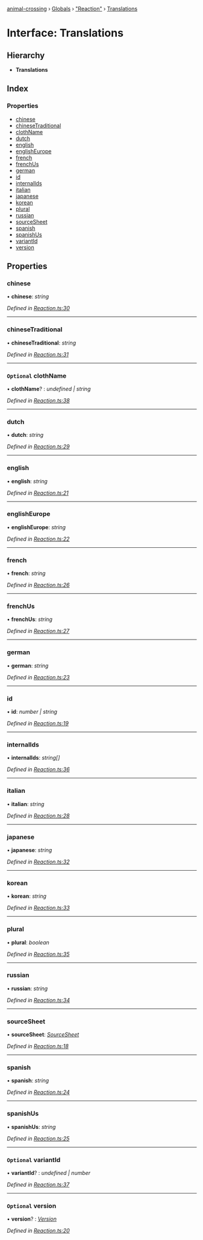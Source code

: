 [animal-crossing](../README.md) › [Globals](../globals.md) › ["Reaction"](../modules/_reaction_.md) › [Translations](_reaction_.translations.md)

# Interface: Translations

## Hierarchy

* **Translations**

## Index

### Properties

* [chinese](_reaction_.translations.md#chinese)
* [chineseTraditional](_reaction_.translations.md#chinesetraditional)
* [clothName](_reaction_.translations.md#optional-clothname)
* [dutch](_reaction_.translations.md#dutch)
* [english](_reaction_.translations.md#english)
* [englishEurope](_reaction_.translations.md#englisheurope)
* [french](_reaction_.translations.md#french)
* [frenchUs](_reaction_.translations.md#frenchus)
* [german](_reaction_.translations.md#german)
* [id](_reaction_.translations.md#id)
* [internalIds](_reaction_.translations.md#internalids)
* [italian](_reaction_.translations.md#italian)
* [japanese](_reaction_.translations.md#japanese)
* [korean](_reaction_.translations.md#korean)
* [plural](_reaction_.translations.md#plural)
* [russian](_reaction_.translations.md#russian)
* [sourceSheet](_reaction_.translations.md#sourcesheet)
* [spanish](_reaction_.translations.md#spanish)
* [spanishUs](_reaction_.translations.md#spanishus)
* [variantId](_reaction_.translations.md#optional-variantid)
* [version](_reaction_.translations.md#optional-version)

## Properties

###  chinese

• **chinese**: *string*

*Defined in [Reaction.ts:30](https://github.com/Norviah/animal-crossing/blob/fbef868/module/types/Reaction.ts#L30)*

___

###  chineseTraditional

• **chineseTraditional**: *string*

*Defined in [Reaction.ts:31](https://github.com/Norviah/animal-crossing/blob/fbef868/module/types/Reaction.ts#L31)*

___

### `Optional` clothName

• **clothName**? : *undefined | string*

*Defined in [Reaction.ts:38](https://github.com/Norviah/animal-crossing/blob/fbef868/module/types/Reaction.ts#L38)*

___

###  dutch

• **dutch**: *string*

*Defined in [Reaction.ts:29](https://github.com/Norviah/animal-crossing/blob/fbef868/module/types/Reaction.ts#L29)*

___

###  english

• **english**: *string*

*Defined in [Reaction.ts:21](https://github.com/Norviah/animal-crossing/blob/fbef868/module/types/Reaction.ts#L21)*

___

###  englishEurope

• **englishEurope**: *string*

*Defined in [Reaction.ts:22](https://github.com/Norviah/animal-crossing/blob/fbef868/module/types/Reaction.ts#L22)*

___

###  french

• **french**: *string*

*Defined in [Reaction.ts:26](https://github.com/Norviah/animal-crossing/blob/fbef868/module/types/Reaction.ts#L26)*

___

###  frenchUs

• **frenchUs**: *string*

*Defined in [Reaction.ts:27](https://github.com/Norviah/animal-crossing/blob/fbef868/module/types/Reaction.ts#L27)*

___

###  german

• **german**: *string*

*Defined in [Reaction.ts:23](https://github.com/Norviah/animal-crossing/blob/fbef868/module/types/Reaction.ts#L23)*

___

###  id

• **id**: *number | string*

*Defined in [Reaction.ts:19](https://github.com/Norviah/animal-crossing/blob/fbef868/module/types/Reaction.ts#L19)*

___

###  internalIds

• **internalIds**: *string[]*

*Defined in [Reaction.ts:36](https://github.com/Norviah/animal-crossing/blob/fbef868/module/types/Reaction.ts#L36)*

___

###  italian

• **italian**: *string*

*Defined in [Reaction.ts:28](https://github.com/Norviah/animal-crossing/blob/fbef868/module/types/Reaction.ts#L28)*

___

###  japanese

• **japanese**: *string*

*Defined in [Reaction.ts:32](https://github.com/Norviah/animal-crossing/blob/fbef868/module/types/Reaction.ts#L32)*

___

###  korean

• **korean**: *string*

*Defined in [Reaction.ts:33](https://github.com/Norviah/animal-crossing/blob/fbef868/module/types/Reaction.ts#L33)*

___

###  plural

• **plural**: *boolean*

*Defined in [Reaction.ts:35](https://github.com/Norviah/animal-crossing/blob/fbef868/module/types/Reaction.ts#L35)*

___

###  russian

• **russian**: *string*

*Defined in [Reaction.ts:34](https://github.com/Norviah/animal-crossing/blob/fbef868/module/types/Reaction.ts#L34)*

___

###  sourceSheet

• **sourceSheet**: *[SourceSheet](../enums/_reaction_.sourcesheet.md)*

*Defined in [Reaction.ts:18](https://github.com/Norviah/animal-crossing/blob/fbef868/module/types/Reaction.ts#L18)*

___

###  spanish

• **spanish**: *string*

*Defined in [Reaction.ts:24](https://github.com/Norviah/animal-crossing/blob/fbef868/module/types/Reaction.ts#L24)*

___

###  spanishUs

• **spanishUs**: *string*

*Defined in [Reaction.ts:25](https://github.com/Norviah/animal-crossing/blob/fbef868/module/types/Reaction.ts#L25)*

___

### `Optional` variantId

• **variantId**? : *undefined | number*

*Defined in [Reaction.ts:37](https://github.com/Norviah/animal-crossing/blob/fbef868/module/types/Reaction.ts#L37)*

___

### `Optional` version

• **version**? : *[Version](../enums/_reaction_.version.md)*

*Defined in [Reaction.ts:20](https://github.com/Norviah/animal-crossing/blob/fbef868/module/types/Reaction.ts#L20)*
